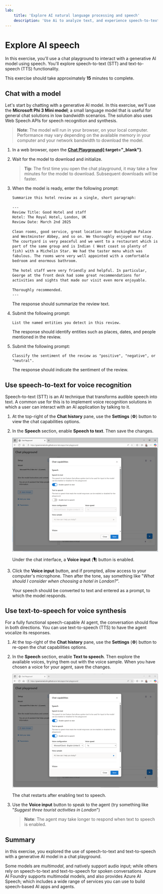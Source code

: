 ```yaml
---
lab:
    title: 'Explore AI natural language processing and speech'
    description: 'Use Ai to analyze text, and experience speech-to-text and text-to-speech capabilities with a generative AI model.'
---
```


# Explore AI speech

In this exercise, you'll use a chat playground to interact with a generative AI model using speech. You'll explore speech-to-text (STT) and text-to-speech (TTS) functionality.

This exercise should take approximately **15** minutes to complete.

## Chat with a model

Let's start by chatting with a generative AI model. In this exercise, we'll use the **Microsoft Phi 3 Mini model**; a small language model that is useful for general chat solutions in low bandwidth scenarios. The solution also uses Web Speech APIs for speech recognition and synthesis.

> **Note**: The model will run in your browser, on your local computer. Performance may vary depending on the available memory in your computer and your network bandwidth to download the model. 

1. In a web browser, open the **[Chat Playground](https://graememalcolm.github.io/ai-labs/apps/chat-playground/){:target="_blank"}**.
1. Wait for the model to download and initialize.

    > **Tip**: The first time you open the chat playground, it may take a few minutes for the model to download. Subsequent downloads will be faster.

1. When the model is ready, enter the following prompt:

    ```
    Summarize this hotel review as a single, short paragraph:
    
    ---
    Review Title: Good Hotel and staff
    Hotel: The Royal Hotel, London, UK
    Review Date: March 2nd 2025
    
    Clean rooms, good service, great location near Buckingham Palace and Westminster Abbey, and so on. We thoroughly enjoyed our stay. The courtyard is very peaceful and we went to a restaurant which is part of the same group and is Indian ( West coast so plenty of fish) with a Michelin Star. We had the taster menu which was fabulous. The rooms were very well appointed with a comfortable bedroom and enormous bathroom.

    The hotel staff were very friendly and helpful. In particular, George at the front desk had some great recommendations for activities and sights that made our visit even more enjoyable.

    Thoroughly recommended.
    ---
    
    ```

    The response should summarize the review text.

1. Submit the following prompt:

    ```
    List the named entities you detect in this review.
    ```

    The response should identify entities such as places, dates, and people mentioned in the review.

1. Submit the following prompt:

    ```
    Classify the sentiment of the review as "positive", "negative", or "neutral".
    ```

    The response should indicate the sentiment of the review.

## Use speech-to-text for voice recognition

Speech-to-text (STT) is an AI technique that transforms audible speech into text. A common use for this is to implement voice recognition solutions in which a user can interact with an AI application by talking to it.

1. At the top-right of the **Chat history** pane, use the **Settings** (**&#x2699;**) button to view the chat capabilities options.
1. In the **Speech** section, enable **Speech to text**. Then save the changes.

   ![Screenshot of the Speech to text option.](./media/speech-01.png)

    Under the chat interface, a **Voice input** (**🎙**) button is enabled.

1. Click the **Voice input** button, and if prompted, allow access to your computer's microphone. Then after the tone, say something like "*What should I consider when choosing a hotel in London?*".

    Your speech should be converted to text and entered as a prompt, to which the model responds.

## Use text-to-speech for voice synthesis

For a fully functional speech-capable AI agent, the conversation should flow in both directions. You can use text-to-speech (TTS) to have the agent vocalize its responses.

1. At the top-right of the **Chat history** pane, use the **Settings** (**&#x2699;**) button to re-open the chat capabilities options.
1. In the **Speech** section, enable **Text to speech**. Then explore the available voices, trying them out with the voice sample. When you have chosen a voice for your agent, save the changes.

   ![Screenshot of the Text to speech option.](./media/speech-02.png)

    The chat restarts after enabling text to speech.

1. Use the **Voice input** button to speak to the agent (try something like "*Suggest three tourist activities in London*")

    > **Note**: The agent may take longer to respond when text to speech is enabled.

## Summary

in this exercise, you explored the use of speech-to-text and text-to-speech with a generative AI model in a chat playground. 

Some models are *multimodal*, and natively support audio input; while others rely on speech-to-text and text-to-speech for spoken conversations. Azure AI Foundry supports multimodal models, and also provides Azure AI Speech; which includes a wide range of services you can use to build speech-based AI apps and agents.
